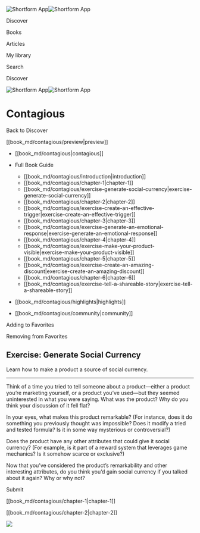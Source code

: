 ![Shortform App](/img/logo.36a2399e.svg)![Shortform App](/img/logo-dark.70c1b072.svg)

Discover

Books

Articles

My library

Search

Discover

![Shortform App](/img/logo.36a2399e.svg)![Shortform App](/img/logo-dark.70c1b072.svg)

# Contagious

Back to Discover

[[book_md/contagious/preview|preview]]

  * [[book_md/contagious|contagious]]
  * Full Book Guide

    * [[book_md/contagious/introduction|introduction]]
    * [[book_md/contagious/chapter-1|chapter-1]]
    * [[book_md/contagious/exercise-generate-social-currency|exercise-generate-social-currency]]
    * [[book_md/contagious/chapter-2|chapter-2]]
    * [[book_md/contagious/exercise-create-an-effective-trigger|exercise-create-an-effective-trigger]]
    * [[book_md/contagious/chapter-3|chapter-3]]
    * [[book_md/contagious/exercise-generate-an-emotional-response|exercise-generate-an-emotional-response]]
    * [[book_md/contagious/chapter-4|chapter-4]]
    * [[book_md/contagious/exercise-make-your-product-visible|exercise-make-your-product-visible]]
    * [[book_md/contagious/chapter-5|chapter-5]]
    * [[book_md/contagious/exercise-create-an-amazing-discount|exercise-create-an-amazing-discount]]
    * [[book_md/contagious/chapter-6|chapter-6]]
    * [[book_md/contagious/exercise-tell-a-shareable-story|exercise-tell-a-shareable-story]]
  * [[book_md/contagious/highlights|highlights]]
  * [[book_md/contagious/community|community]]



Adding to Favorites 

Removing from Favorites 

## Exercise: Generate Social Currency

Learn how to make a product a source of social currency.

* * *

Think of a time you tried to tell someone about a product—either a product you’re marketing yourself, or a product you’ve used—but they seemed uninterested in what you were saying. What was the product? Why do you think your discussion of it fell flat?

In your eyes, what makes this product remarkable? (For instance, does it do something you previously thought was impossible? Does it modify a tried and tested formula? Is it in some way mysterious or controversial?)

Does the product have any other attributes that could give it social currency? (For example, is it part of a reward system that leverages game mechanics? Is it somehow scarce or exclusive?)

Now that you’ve considered the product’s remarkability and other interesting attributes, do you think you’d gain social currency if you talked about it again? Why or why not?

Submit 

[[book_md/contagious/chapter-1|chapter-1]]

[[book_md/contagious/chapter-2|chapter-2]]

![](https://bat.bing.com/action/0?ti=56018282&Ver=2&mid=f81e657d-a263-4514-9d5e-7ba5c99a4bb6&sid=49fff5b0636c11eeb9c611038afc8668&vid=4a005010636c11ee80c703d4c4a7acd5&vids=0&msclkid=N&pi=0&lg=en-US&sw=800&sh=600&sc=24&nwd=1&tl=Shortform%20%7C%20Contagious&p=https%3A%2F%2Fwww.shortform.com%2Fapp%2Fbook%2Fcontagious%2Fexercise-generate-social-currency&r=&lt=464&evt=pageLoad&sv=1&rn=745401)
